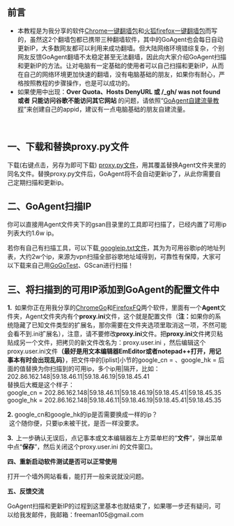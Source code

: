 
<h2>前言</h2>

<ul type=disc>
 <li >本教程是为我分享的软件<a
     href="https://github.com/bannedbook/fanqiang/wiki/Chrome%E4%B8%80%E9%94%AE%E7%BF%BB%E5%A2%99%E5%8C%85">Chrome一键翻墙包</a>和<a
     href="https://github.com/bannedbook/fanqiang/wiki/%E7%81%AB%E7%8B%90firefox%E4%B8%80%E9%94%AE%E7%BF%BB%E5%A2%99%E5%8C%85">火狐firefox一键翻墙包</a>而写的，虽然这2个翻墙包都已携带三种翻墙软件，其中的GoAgent也会每日自动更新IP，大多数网友都可以利用来成功翻墙。但大陆网络环境错综复杂，个别网友反馈GoAgent翻墙不太稳定甚至无法翻墙，因此向大家介绍GoAgent扫描和更新IP的方法。让对电脑有一定基础的使用者可以自己扫描和更新IP，从而在自己的网络环境更加快速的翻墙，没有电脑基础的朋友，如果你有耐心，严格按照教程的步骤操作，也是可以成功的。</li>
 <li >如果使用中出现：<b>Over Quota</b><b>、</b><b>Hosts DenyURL </b><b>或</b><b> /_gh/ was not found </b><b>或者</b><b> </b><b>只能访问谷歌不能访问其它网站</b><b> </b>的问题，请依照“<a
     href="https://github.com/bannedbook/fanqiang/wiki/GoAgent-v3.2.3---%E8%87%AA%E5%BB%BA%E7%BF%BB%E5%A2%99%E6%9C%8D%E5%8A%A1%E5%99%A8">GoAgent自建流量教程</a>”来创建自己的appid，建议有一点电脑基础的朋友自建流量。</li>
</ul>

<p >&nbsp;</p>

<h2>一、下载和替换proxy.py文件</h2>

<p   >下载(右键点击，另存为即可下载) <a
href="https://raw.githubusercontent.com/kgfw/fg/master/wstp/proxy.py">proxy.py文件</a>，用其覆盖替换Agent文件夹里的同名文件。替换proxy.py文件后，GoAgent将不会自动更新ip了，从此你需要自己定期扫描和更新ip。</p>

<h2>二、GoAgent扫描IP</h2>

<p >你可以直接用Agent文件夹下的gsan目录里的工具即可扫描了，已经内置了可用ip列表大约1.6w ip。</p>

<p >若你有自己有扫描工具，可以下载<a
href="https://raw.githubusercontent.com/kgfw/fg/master/wstp/googleip.txt">
googleip.txt文件</a>，其为为可用谷歌ip的地址列表，大约2w个ip，来源为vpn扫描全部谷歌地址域得到，可靠性有保障，大家可以下载来自己用<a
href="https://code.google.com/archive/p/gogo-tester/">GoGoTest</a>、GScan进行扫描！</p>


<h2>三、将扫描到的可用IP添加到GoAgent的配置文件中</h2>

<p   ><b>1.&nbsp; </b>如果你正在用我分享的<a
href="https://github.com/bannedbook/fanqiang/wiki/Chrome%E4%B8%80%E9%94%AE%E7%BF%BB%E5%A2%99%E5%8C%85">ChromeGo</a>和<a
href="https://github.com/bannedbook/fanqiang/wiki/%E7%81%AB%E7%8B%90firefox%E4%B8%80%E9%94%AE%E7%BF%BB%E5%A2%99%E5%8C%85">FirefoxFQ</a>两个软件，里面有一个<b>Agent</b>文件夹，Agent文件夹内有个<b>proxy.ini</b>文件，这个就是配置文件（<b>注：</b>如果你的系统隐藏了已知文件类型的扩展名，那你需要在文件夹选项里取消这一项，不然可能会看不到.ini扩展名），注意，请不要修改<b>proxy.ini</b>文件。把<b>proxy.ini</b>文件拷贝粘贴成另一个文件，把拷贝的新文件改名为：proxy.user.ini
，然后编辑这个proxy.user.ini文件<b>（最好是用文本编辑器</b><b>EmEditor</b><b>或者</b><b>notepad++</b><b>打开，用记事本有时会出现乱码）</b>，把文件中的[iplist]小节的google_cn
= 、google_hk
= 后面的值替换为你扫描到的可用ip，多个ip用|隔开，比如：202.86.162.148|59.18.46.11|59.18.46.19|59.18.45.41<br>
替换后大概是这个样子：<br>
google_cn = 202.86.162.148|59.18.46.11|59.18.46.19|59.18.45.41|59.18.45.35<br>
google_hk = 202.86.162.148|59.18.46.11|59.18.46.19|59.18.45.41|59.18.45.35</p>

<p   ><b>2.&nbsp;</b>google_cn和google_hk的ip是否需要换成一样的ip？&nbsp;<br>
&nbsp;这个随你便，只要ip未被干扰，是否一样没要求。&nbsp;</p>

<p   ><b>3.&nbsp; </b>上一步确认无误后，点记事本或文本编辑器左上方菜单栏的“<b>文件</b>”，弹出菜单中点“<b>保存</b>”，然后关闭这个proxy.user.ini
的文件窗口。</p>

<p ><b>四、重新启动软件测试是否可以正常使用</b></p>

<p   >打开一个墙外网站看看，能打开一般来说就没问题。</p>

<p ><b>五、反馈交流</b></p>

<p>GoAgent扫描和更新IP的过程到这里基本也就结束了，如果哪一步还有疑问，可以给我发邮件，我邮箱：freeman105@gmail.com</p>